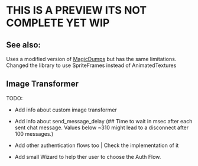 # THIS IS A PREVIEW ITS NOT COMPLETE YET WIP

## See also:
Uses a modified version of [MagicDumps](https://github.com/erodozer/magick-dumps)
but has the same limitations. Changed the library to use SpriteFrames instead of AnimatedTextures

## Image Transformer

TODO:
- Add info about custom image transformer
- Add info about send_message_delay (## Time to wait in msec after each sent chat message. Values below ~310 might lead to a disconnect after 100 messages.)

- Add other authentication flows too | Check the implementation of it
- Add small Wizard to help ther user to choose the Auth Flow.
